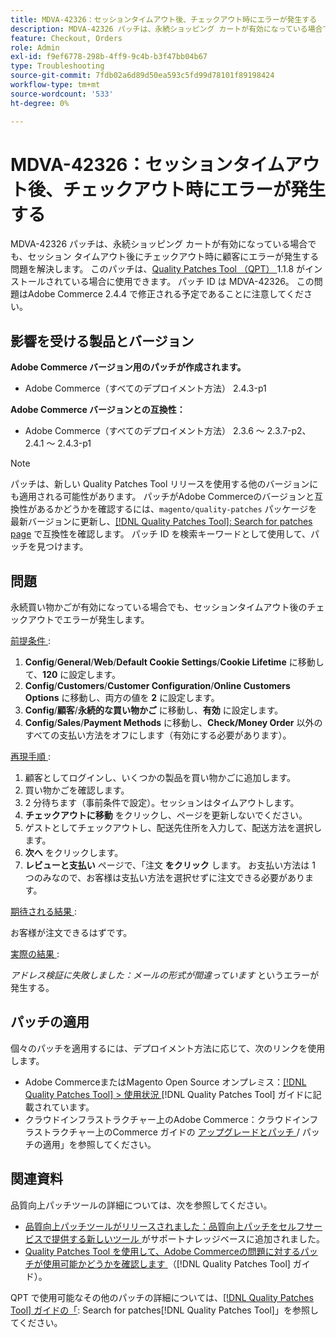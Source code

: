 ```yaml
---
title: MDVA-42326：セッションタイムアウト後、チェックアウト時にエラーが発生する
description: MDVA-42326 パッチは、永続ショッピング カートが有効になっている場合でも、セッション タイムアウト後にチェックアウト時に顧客にエラーが発生する問題を解決します。 このパッチは、[Quality Patches Tool （QPT） ] （https://experienceleague.adobe.com/en/docs/commerce-operations/tools/quality-patches-tool/quality-patches-tool-to-self-serve-quality-patches） 1.1.8 がインストールされている場合に利用できます。 パッチ ID は MDVA-42326。 この問題はAdobe Commerce 2.4.4 で修正される予定であることに注意してください。
feature: Checkout, Orders
role: Admin
exl-id: f9ef6778-298b-4ff9-9c4b-b3f47bb04b67
type: Troubleshooting
source-git-commit: 7fdb02a6d89d50ea593c5fd99d78101f89198424
workflow-type: tm+mt
source-wordcount: '533'
ht-degree: 0%

---
```


# MDVA-42326：セッションタイムアウト後、チェックアウト時にエラーが発生する

MDVA-42326 パッチは、永続ショッピング カートが有効になっている場合でも、セッション タイムアウト後にチェックアウト時に顧客にエラーが発生する問題を解決します。 このパッチは、[Quality Patches Tool （QPT） ](https://experienceleague.adobe.com/en/docs/commerce-operations/tools/quality-patches-tool/quality-patches-tool-to-self-serve-quality-patches)1.1.8 がインストールされている場合に使用できます。 パッチ ID は MDVA-42326。 この問題はAdobe Commerce 2.4.4 で修正される予定であることに注意してください。

## 影響を受ける製品とバージョン

**Adobe Commerce バージョン用のパッチが作成されます。**

* Adobe Commerce（すべてのデプロイメント方法） 2.4.3-p1

**Adobe Commerce バージョンとの互換性：**

* Adobe Commerce（すべてのデプロイメント方法） 2.3.6 ～ 2.3.7-p2、2.4.1 ～ 2.4.3-p1

>[!NOTE]
>
>パッチは、新しい Quality Patches Tool リリースを使用する他のバージョンにも適用される可能性があります。 パッチがAdobe Commerceのバージョンと互換性があるかどうかを確認するには、`magento/quality-patches` パッケージを最新バージョンに更新し、[[!DNL Quality Patches Tool]: Search for patches page](https://experienceleague.adobe.com/en/docs/commerce-operations/tools/quality-patches-tool/quality-patches-tool-to-self-serve-quality-patches) で互換性を確認します。 パッチ ID を検索キーワードとして使用して、パッチを見つけます。

## 問題

永続買い物かごが有効になっている場合でも、セッションタイムアウト後のチェックアウトでエラーが発生します。

<u> 前提条件 </u>:

1. **Config**/**General**/**Web**/**Default Cookie Settings**/**Cookie Lifetime** に移動して、**120** に設定します。
1. **Config**/**Customers**/**Customer Configuration**/**Online Customers Options** に移動し、両方の値を **2** に設定します。
1. **Config**/**顧客**/**永続的な買い物かご** に移動し、**有効** に設定します。
1. **Config**/**Sales**/**Payment Methods** に移動し、**Check/Money Order** 以外のすべての支払い方法をオフにします（有効にする必要があります）。

<u> 再現手順 </u>:

1. 顧客としてログインし、いくつかの製品を買い物かごに追加します。
1. 買い物かごを確認します。
1. 2 分待ちます（事前条件で設定）。セッションはタイムアウトします。
1. **チェックアウトに移動** をクリックし、ページを更新しないでください。
1. ゲストとしてチェックアウトし、配送先住所を入力して、配送方法を選択します。
1. **次へ** をクリックします。
1. **レビューと支払い** ページで、「注文 **をクリック** します。 お支払い方法は 1 つのみなので、お客様は支払い方法を選択せずに注文できる必要があります。

<u> 期待される結果 </u>:

お客様が注文できるはずです。

<u> 実際の結果 </u>:

*アドレス検証に失敗しました：メールの形式が間違っています* というエラーが発生する。

## パッチの適用

個々のパッチを適用するには、デプロイメント方法に応じて、次のリンクを使用します。

* Adobe CommerceまたはMagento Open Source オンプレミス：[[!DNL Quality Patches Tool] > 使用状況 ](/help/tools/quality-patches-tool/usage.md)[!DNL Quality Patches Tool] ガイドに記載されています。
* クラウドインフラストラクチャー上のAdobe Commerce：クラウドインフラストラクチャー上のCommerce ガイドの [ アップグレードとパッチ ](https://experienceleague.adobe.com/docs/commerce-cloud-service/user-guide/develop/upgrade/apply-patches.html)/ パッチの適用」を参照してください。

## 関連資料

品質向上パッチツールの詳細については、次を参照してください。

* [ 品質向上パッチツールがリリースされました：品質向上パッチをセルフサービスで提供する新しいツール ](https://experienceleague.adobe.com/en/docs/commerce-operations/tools/quality-patches-tool/quality-patches-tool-to-self-serve-quality-patches) がサポートナレッジベースに追加されました。
* [Quality Patches Tool を使用して、Adobe Commerceの問題に対するパッチが使用可能かどうかを確認します ](/help/tools/quality-patches-tool/patches-available-in-qpt/check-patch-for-magento-issue-with-magento-quality-patches.md) （[!DNL Quality Patches Tool] ガイド）。

QPT で使用可能なその他のパッチの詳細については、[[!DNL Quality Patches Tool] ガイドの「](https://experienceleague.adobe.com/tools/commerce-quality-patches/index.html): Search for patches[!DNL Quality Patches Tool]」を参照してください。
